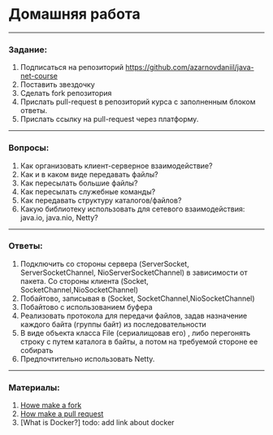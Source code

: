 # Домашняя работа

---

### Задание:

1. Подписаться на репозиторий https://github.com/azarnovdaniil/java-net-course
2. Поставить звездочку 
3. Сделать fork репозитория
4. Прислать pull-request в репозиторий курса с заполненным блоком ответы.
5. Прислать ссылку на pull-request через платформу.

---

### Вопросы:

1. Как организовать клиент-серверное взаимодействие?
2. Как и в каком виде передавать файлы?
3. Как пересылать большие файлы?
4. Как пересылать служебные команды?
5. Как передавать структуру каталогов/файлов?
6. Какую библиотеку использовать для сетевого взаимодействия: java.io, java.nio, Netty?

---

### Ответы:

1. Подключить со стороны сервера (ServerSocket, ServerSocketChannel, NioServerSocketChannel) в зависимости от пакета. Со стороны клиента (Socket, SocketChannel,NioSocketChannel)
2. Побайтово, записывая в (Socket, SocketChannel,NioSocketChannel)
3. Побайтово с использованием буфера
4. Реализовать  протокола для передачи файлов, задав назначение каждого байта (группы байт) из последовательности
5. В виде объекта класса File (сериалищовав его) , либо перегонять строку с путем каталога в байты, а потом на требуемой стороне ее собирать
6. Предпочтительно использовать Netty.


---

### Материалы:

1. [Howe make a fork](https://docs.github.com/en/github/getting-started-with-github/fork-a-repo)
2. [How make a pull request](https://docs.github.com/en/github/collaborating-with-issues-and-pull-requests/creating-a-pull-request)
3. [What is Docker?] todo: add link about docker
